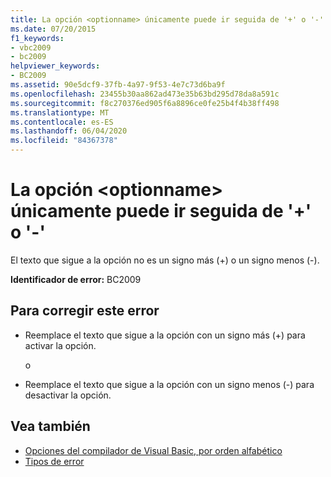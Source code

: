 ```yaml
---
title: La opción <optionname> únicamente puede ir seguida de '+' o '-'
ms.date: 07/20/2015
f1_keywords:
- vbc2009
- bc2009
helpviewer_keywords:
- BC2009
ms.assetid: 90e5dcf9-37fb-4a97-9f53-4e7c73d6ba9f
ms.openlocfilehash: 23455b30aa862ad473e35b63bd295d78da8a591c
ms.sourcegitcommit: f8c270376ed905f6a8896ce0fe25b4f4b38ff498
ms.translationtype: MT
ms.contentlocale: es-ES
ms.lasthandoff: 06/04/2020
ms.locfileid: "84367378"
---
```

# <a name="option-optionname-can-be-followed-only-by--or--"></a>La opción \<optionname> únicamente puede ir seguida de '+' o '-'
El texto que sigue a la opción no es un signo más (+) o un signo menos (-).  
  
 **Identificador de error:** BC2009  
  
## <a name="to-correct-this-error"></a>Para corregir este error  
  
- Reemplace el texto que sigue a la opción con un signo más (+) para activar la opción.  
  
     o  
  
- Reemplace el texto que sigue a la opción con un signo menos (-) para desactivar la opción.  
  
## <a name="see-also"></a>Vea también

- [Opciones del compilador de Visual Basic, por orden alfabético](../reference/command-line-compiler/compiler-options-listed-alphabetically.md)
- [Tipos de error](../programming-guide/language-features/error-types.md)
